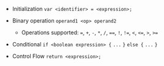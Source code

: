 - Initialization
	`var <identifier> = <expression>;`

- Binary operation
	`operand1 <op> operand2`

	- Operations supported: `=`, `+`, `-`, `*`, `/`, `==`, `!`, `!=`, `<`, `<=`, `>`, `>=`

- Conditional
	`if <boolean expression> {`
	`...`
	`}`
	`else {`
	`...`
	`}`

- Control Flow
	`return <expression>;`
